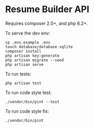 # Resume Builder API

Requires composer 2.0+, and php 8.2+.

To serve the dev env:
```
cp .env.example .env
touch database/database.sqlite
composer install
php artisan key:generate
php artisan migrate --seed
php artisan serve
```

To run tests:
```
php artisan test
```

To run code style test:
```
./vendor/bin/pint --test
```

To run code style fix:
```
./vendor/bin/pint
```
